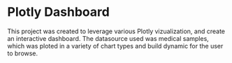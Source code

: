 # Plotly Dashboard
This project was created to leverage various Plotly vizualization, and create an interactive dashboard.  The datasource used was medical samples, which was ploted in a variety of chart types and build dynamic for the user to browse.
